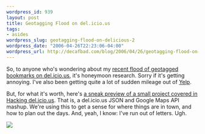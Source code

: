 ```yaml
--- 
wordpress_id: 939
layout: post
title: Geotagging Flood on del.icio.us
tags: 
- asides
wordpress_slug: geotagging-flood-on-delicious-2
wordpress_date: "2006-04-26T22:23:06-04:00"
wordpress_url: http://decafbad.com/blog/2006/04/26/geotagging-flood-on-delicious-2
---
```

 <p>So, to anyone who's wondering about my <a href="http://del.icio.us/deusx/geotagged">recent flood of geotagged bookmarks on del.icio.us</a>, it's honeymoon research.  Sorry if it's getting annoying.  I've also been getting quite a lot of sudden mileage out of <a href="http://www.yelp.com/">Yelp</a>.</p>
 <p>But, for what it's worth, here's <a href="http://decafbad.com/2006/04/honeymoon/geotags.html">a sneak preview of a small project covered in Hacking del.icio.us</a>.  That is, a del.icio.us JSON and Google Maps API mashup.  We're using this to get a sense for where things are in town, and how to plan out the days.  And, yeah, I know:  I've run out of letters.  Ugh.</p>
 <p><a href="http://decafbad.com/2006/04/honeymoon/geotags.html"><img src="http://decafbad.com/2006/04/geotags-th.jpg" /></a></p>

